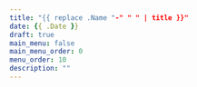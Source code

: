 ```yaml
---
title: "{{ replace .Name "-" " " | title }}"
date: {{ .Date }}
draft: true
main_menu: false
main_menu_order: 0
menu_order: 10
description: ""
---
```


